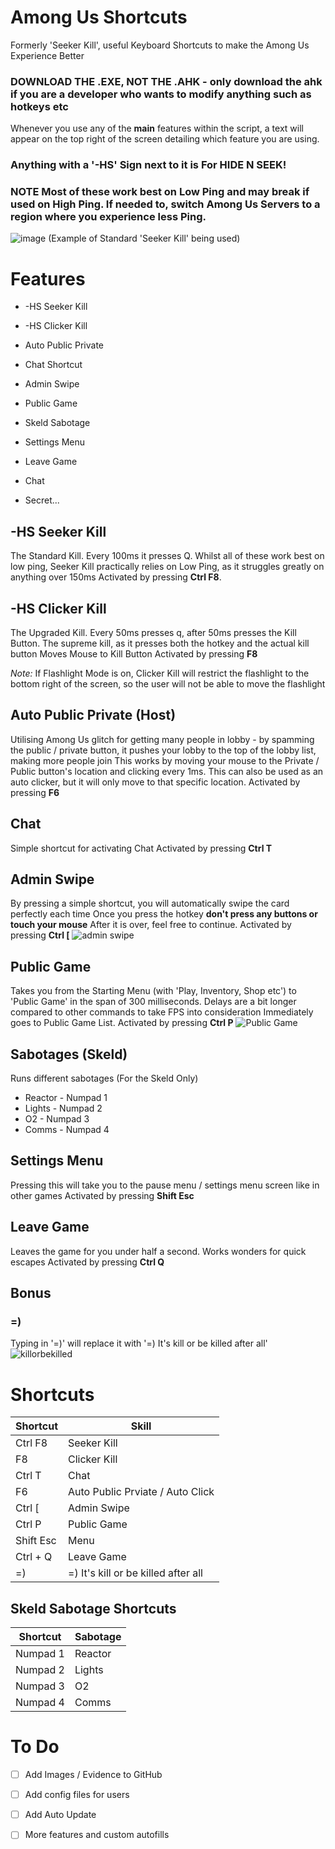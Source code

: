 # Among Us Shortcuts
Formerly 'Seeker Kill', useful Keyboard Shortcuts to make the Among Us Experience Better

### DOWNLOAD THE .EXE, NOT THE .AHK - only download the ahk if you are a developer who wants to modify anything such as hotkeys etc

Whenever you use any of the **main** features within the script, a text will appear on the top right of the screen detailing which feature you are using.

### Anything with a '-HS' Sign next to it is For HIDE N SEEK!
### **NOTE** Most of these work best on Low Ping and may break if used on High Ping. If needed to, switch Among Us Servers to a region where you experience less Ping.

![image](https://github.com/DestroCore/Seeker-Kill/assets/106755516/18ab7133-d2c0-41e2-9996-46a4d219b145) 
(Example of Standard 'Seeker Kill' being used)

# **Features**
- -HS Seeker Kill
- -HS Clicker Kill
- Auto Public Private
- Chat Shortcut
- Admin Swipe
- Public Game
- Skeld Sabotage
- Settings Menu
- Leave Game
- Chat

- Secret...

## -HS **Seeker Kill**
The Standard Kill. Every 100ms it presses Q.
Whilst all of these work best on low ping, Seeker Kill practically relies on Low Ping, as it struggles greatly on anything over 150ms
Activated by pressing **Ctrl F8**.

## -HS **Clicker Kill**
The Upgraded Kill. Every 50ms presses q, after 50ms presses the Kill Button.
The supreme kill, as it presses both the hotkey and the actual kill button
Moves Mouse to Kill Button
Activated by pressing **F8**

*Note:* If Flashlight Mode is on, Clicker Kill will restrict the flashlight to the bottom right of the screen, so the user will not be able to move the flashlight

## **Auto Public Private (Host)**
Utilising Among Us glitch for getting many people in lobby - by spamming the public / private button, it pushes your lobby to the top of the lobby list, making more people join
This works by moving your mouse to the Private / Public button's location and clicking every 1ms.
This can also be used as an auto clicker, but it will only move to that specific location.
Activated by pressing **F6**

## **Chat**
Simple shortcut for activating Chat
Activated by pressing **Ctrl T**

## **Admin Swipe**
By pressing a simple shortcut, you will automatically swipe the card perfectly each time
Once you press the hotkey **don't press any buttons or touch your mouse**
After it is over, feel free to continue.
Activated by pressing **Ctrl [**
![admin swipe](https://github.com/DestroCore/Among-Us-Shortcuts/assets/106755516/52ffae65-0aac-4cd1-86a0-0ffa80ed381c)


## **Public Game**
Takes you from the Starting Menu (with 'Play, Inventory, Shop etc') to 'Public Game' in the span of 300 milliseconds.
Delays are a bit longer compared to other commands to take FPS into consideration
Immediately goes to Public Game List.
Activated by pressing **Ctrl P**
![Public Game](https://github.com/DestroCore/Among-Us-Shortcuts/assets/106755516/5c52cbd8-7525-4afd-af26-6ad754fcd376)


## **Sabotages (Skeld)**
Runs different sabotages (For the Skeld Only)
- Reactor - Numpad 1
- Lights - Numpad 2
- O2 - Numpad 3
- Comms - Numpad 4

## **Settings Menu**
Pressing this will take you to the pause menu / settings menu screen like in other games
Activated by pressing **Shift Esc**

## **Leave Game**
Leaves the game for you under half a second. Works wonders for quick escapes
Activated by pressing **Ctrl Q**


## **Bonus**
### =)
Typing in '=)' will replace it with '=) It's kill or be killed after all'
![killorbekilled](https://github.com/DestroCore/Seeker-Kill/assets/106755516/39f53c84-c4aa-4ec8-8c31-ef3d62fdbc97)





# **Shortcuts**
| Shortcut | Skill |
| --- | --- |
| Ctrl F8 | Seeker Kill |
| F8 | Clicker Kill |
| Ctrl T | Chat |
| F6 | Auto Public Prviate / Auto Click |
| Ctrl [ | Admin Swipe |
| Ctrl P | Public Game |
| Shift Esc | Menu |
| Ctrl + Q | Leave Game |
| =) | =) It's kill or be killed after all |

## **Skeld Sabotage Shortcuts**
| Shortcut | Sabotage |
| --- | --- |
| Numpad 1 | Reactor |
| Numpad 2 | Lights |
| Numpad 3 | O2 |
| Numpad 4 | Comms |

# To Do
- [ ] Add Images / Evidence to GitHub

- [ ] Add config files for users
- [ ] Add Auto Update
- [ ] More features and custom autofills
